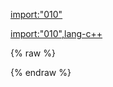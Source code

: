 [import:"010"](main.py)

[import:"010",lang-c++](main.cpp)

{% raw %}
<div id="disqus_thread"/>
{% endraw %}